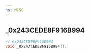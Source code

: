 ```yaml
---
ns: MISC
---
```

## _0x243CEDE8F916B994

```c
// 0x243CEDE8F916B994
void _0x243CEDE8F916B994();
```

